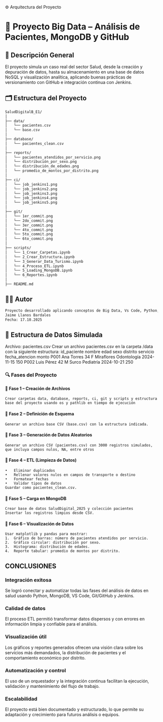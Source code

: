 ⚙️ Arquitectura del Proyecto
# 🏦 Proyecto Big Data – Análisis de Pacientes, MongoDB y GitHub
## 📘 Descripción General

El proyecto simula un caso real del sector Salud, desde la creación y depuración de datos, hasta su almacenamiento en una base de datos NoSQL y visualización analítica, aplicando buenas prácticas de versionamiento con GitHub e integración continua con Jenkins.

## 🗂️ Estructura del Proyecto

```bash
SaludDigitalB_E1/
│
├── data/
│   └── pacientes.csv
│   └── base.csv
│
├── database/
│   └── pacientes_clean.csv
│
├── reports/
│   └── pacientes_atendidos_por_servicio.png
│   └── distribución_por_sexo.png
│   └── distribución_de_edades.png
│   └── promedio_de_montos_por_distrito.png
│
├── ci/
│   └── job_jenkins1.png
│   └── job_jenkins2.png
│   └── job_jenkins3.png
│   └── job_jenkins4.png
│   └── job_jenkins5.png
│
├── git/
│   └── 1er_commit.png
│   └── 2do_commit.png
│   └── 3er_commit.png
│   └── 4to_commit.png
│   └── 5to_commit.png
│   └── 6to_commit.png
│
├── scripts/
│   └── 1_Crear_Carpetas.ipynb
│   └── 2_Crear_Estructura.ipynb
│   └── 3_Generar_Data_Turismo.ipynb
│   └── 4_Proceso_ETL.ipynb
│   └── 5_Loading_MongoDB.ipynb
│   └── 6_Reportes.ipynb
│
├── README.md
```
## 👨‍🏫 Autor

```bash
Proyecto desarrollado aplicando conceptos de Big Data, Vs Code, Python, MongoDB y Jenkins.
Jaime Llanos Bardales
Fecha: 17.10.2025
```
## 🧱 Estructura de Datos Simulada
Archivo: pacientes.csv
Crear un archivo pacientes.csv en la carpeta /data con la siguiente estructura:
id_paciente	nombre	edad	sexo	distrito	servicio	fecha_atencion	monto
P001	Ana Torres	34	F	Miraflores	Odontología	2024-11-15	150
P002	Luis Pérez	42	M	Surco	Pediatría	2024-10-21	250
### 🔍 Fases del Proyecto
#### 🧩 Fase 1 – Creación de Archivos
    Crear carpetas data, database, reports, ci, git y scripts y estructura base del proyecto usando os y pathlib en tiempo de ejecución
#### 🧩 Fase 2 – Definición de Esquema
    Generar un archivo base CSV (base.csv) con la estructura indicada.
#### 🧩 Fase 3 – Generación de Datos Aleatorios
    Generar un archivo CSV (pacientes.csv) con 3000 registros simulados, que incluya campos nulos, NA, entre otros
#### 🧩 Fase 4 – ETL (Limpieza de Datos)
    •	Eliminar duplicados
    •	Rellenar valores nulos en campos de transporte o destino
    •	Formatear fechas
    •	Validar tipos de datos
    Guardar como pacientes_clean.csv.
#### 🧩 Fase 5 – Carga en MongoDB
    Crear base de datos SaludDigital_2025 y colección pacientes
    Insertar los registros limpios desde CSV.
#### 🧩 Fase 6 – Visualización de Datos
    Usar matplotlib y pandas para mostrar:
    1.	Gráfico de barras: número de pacientes atendidos por servicio.
    2.	Gráfico circular: distribución por sexo.
    3.	Histograma: distribución de edades.
    4.	Reporte tabular: promedio de montos por distrito.

## CONCLUSIONES
### Integración exitosa
Se logró conectar y automatizar todas las fases del análisis de datos en salud usando Python, MongoDB, VS Code, Git/GitHub y Jenkins.
### Calidad de datos
El proceso ETL permitió transformar datos dispersos y con errores en información limpia y confiable para el análisis.
### Visualización útil
Los gráficos y reportes generados ofrecen una visión clara sobre los servicios más demandados, la distribución de pacientes y el comportamiento económico por distrito.
### Automatización y control
El uso de un orquestador y la integración continua facilitan la ejecución, validación y mantenimiento del flujo de trabajo.
### Escalabilidad
El proyecto está bien documentado y estructurado, lo que permite su adaptación y crecimiento para futuros análisis o equipos.